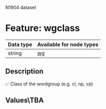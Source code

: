 <p>N1904 dataset</p>

<h1>Feature: wgclass</h1>

<table>
<thead>
<tr>
  <th>Data type</th>
  <th>Available for node types</th>
</tr>
</thead>
<tbody>
<tr>
  <td>string</td>
  <td><A HREF="featurebynodetype.md#wg">wg</A></td>
</tr>
</tbody>
</table>

<h2>Description</h2>

<p>✅ Class of the wordgroup (e.g. cl, np, vp)</p>

<h2>Values\TBA</h2>
